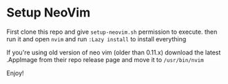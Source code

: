 # Setup NeoVim

First clone this repo and give `setup-neovim.sh` permission to execute. then run it and open `nvim` and run `:Lazy install` to install everything

If you're using old version of neo vim (older than 0.11.x) download the latest .AppImage from their repo release page and move it to `/usr/bin/nvim`

Enjoy!
